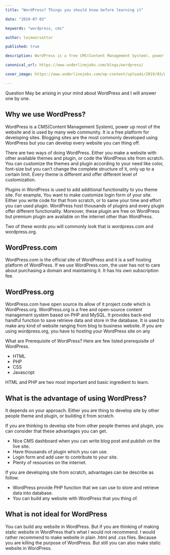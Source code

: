```yaml
---
title: "WordPress? Things you should know before learning it"

date: "2019-07-03"

keywords: "wordpress, cms"

author: taimoorsattar

published: true

description: WordPress is a free CMS(Content Management System), power up most of the website and is used by many web community.

canonical_url: https://www.underlinejobs.com/blogs/wordpress/

cover_image: https://www.underlinejobs.com/wp-content/uploads/2019/03/WordPress-Blog.jpg

---
```


Question May be arising in your mind about WordPress and I will answer one by one.

## Why we use WordPress?
WordPress is a CMS(Content Management System), power up most of the website and is used by many web community. It is a free platform for developing sites. Blogging sites are the most commonly developed using WordPress but you can develop every website you can thing off.

There are two ways of doing WordPress. Either you make a website with other available themes and plugin, or code the WordPress site from scratch. You can customize the themes and plugin according to your need like color, font-size but you can’t change the complete structure of it, only up to a certain limit. Every theme is different and offer different level of customization.

Plugins in WordPress is used to add additional functionality to you theme site. For example, You want to make customize login form of your site. Either you write code for that from scratch, or to same your time and effort you can used plugin. WordPress host thousands of plugins and every plugin offer different functionality. Moreover, these plugin are free on WordPress but premium plugin are available on the internet other than WordPress.

Two of these words you will commonly look that is wordpress.com and wordpress.org.

## WordPress.com
WordPress.com is the official site of WordPress and it is a self hosting platform of WordPress. If we use WordPress.com, the user has not to care about purchasing a domain and maintaining it. It has his own subscription fee.

## WordPress.org
WordPress.com have open source its allow of it project code which is WordPress.org. WordPress.org is a free and open-source content management system based on PHP and MySQL. It provides back-end handful function to save retrieve data and store in the database. It is used to make any kind of website ranging from blog to business website. If you are using wordpress.org, you have to hosting your WordPress site on any

What are Prerequisite of WordPress?
Here are few listed prerequisite of WordPress.

- HTML
- PHP
- CSS
- Javascript

HTML and PHP are two most important and basic ingredient to learn.

## What is the advantage of using WordPress?
It depends on your approach. Either you are thing to develop site by other people theme and plugin, or building it from scratch.

If you are thinking to develop site from other people themes and plugin, you can consider that these advantages you can get.

- Nice CMS dashboard when you can write blog post and publish on the live site.
- Have thousands of plugin which you can use.
- Login form and add user to contribute to your site.
- Plenty of resources on the internet.

If you are developing site from scratch, advantages can be describe as follow.

- WordPress provide PHP function that we can use to store and retrieve data into database.
- You can build any website with WordPress that you thing of.

## What is not ideal for WordPress
You can build any website in WordPress. But if you are thinking of making static website in WordPress that’s what I would not recommend. I would rather recommend to make website in plain .html and .css files. Because you are killing the purpose of WordPress. But still you can also make static website in WordPress.